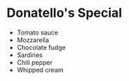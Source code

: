 # Donatello's Special

- Tomato sauce
- Mozzarella
- Chocolate fudge
- Sardines
- Chili pepper
- Whipped cream
